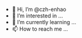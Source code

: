 - 👋 Hi, I’m @czh-enhao
- 👀 I’m interested in ...
- 🌱 I’m currently learning ...
- 📫 How to reach me ...

<!---
czh-enhao/czh-enhao is a ✨ special ✨ repository because its `README.md` (this file) appears on your GitHub profile.
You can click the Preview link to take a look at your changes.
--->
